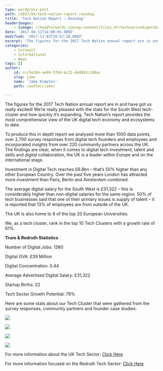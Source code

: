 ```yaml
---
type: wordpress-post
path: /2017/04/tech-nation-report-roundup
title: 'Tech Nation Report – Roundup'
headerImages:
    - {image: //headforwards.com/wp-content/files_mf/technationdigestbanner.png, text: ""}
date: '2017-04-11T14:00:05.000Z'
modified: '2017-11-03T10:52:10.000Z'
excerpt: 'The figures for the 2017 Tech Nation annual report are in and have got us really excited! We’re really pleased with the stats for the South West tech-cluster and how quickly it’s expanding. Tech Nation’s report provides the most comprehensive view of the UK digital tech economy and ecosystems to date. Investment in Digital Tech reaches …'
categories:
    - Cornwall
    - Informational
    - News
tags: []
author:
    id: ccc5e2bb-ae99-57b8-bc21-de8892c1d0ac
    slug: jake
    name: 'Jake Kimpton'
    path: /author/jake/

---
```

The figures for the 2017 Tech Nation annual report are in and have got us really excited! We’re really pleased with the stats for the South West tech-cluster and how quickly it’s expanding. Tech Nation’s report provides the most comprehensive view of the UK digital tech economy and ecosystems to date.

To produce this in depth report we analysed more than 1000 data points, over 2,700 survey responses from digital tech founders and employees and incorporated insights from over 220 community partners across the UK. The findings are clear, when it comes to digital tech investment, talent and skills and digital collaboration, the UK is a leader within Europe and on the international stage.

Investment in Digital Tech reaches £6.8bn – that’s 50% higher than any other European Country. Over the past five years London has attracted more investment than Paris, Berlin and Amsterdam combined.

The average digital salary for the South West is £31,322 – this is considerably higher than non-digital salaries for the same region. 50% of tech businesses said that one of their primary issues is supply of talent – it is reported that 13% of employees are from outside of the UK.

The UK is also home to 8 of the top 20 European Universities.

We, as a tech cluster, rank in the top 10 Tech Clusters with a growth rate of 61%.

**Truro & Redruth Statistics**

Number of Digital Jobs: 1380

Digital GVA: £39 Million

Digital Concentration: 0.44

Average Advertised Digital Salary: £31,322

Startup Births: 22

Tech Sector Growth Potential: 79%

Here are some stats about our Tech Cluster that were gathered from the survey responses, community partners and founder case studies:

<section class="gallery">

![](//headforwards.com/wp-content/uploads/2017/04/tech-nation-report-sw-stat-snippet-3.jpg)

![](//headforwards.com/wp-content/uploads/2017/04/tech-nation-report-sw-stat-snippet-1.jpg)

![](//headforwards.com/wp-content/uploads/2017/04/tech-nation-report-sw-stat-snippet.jpg)

![](//headforwards.com/wp-content/uploads/2017/04/tech-nation-report-sw-stat-snippet-2.jpg)

</section>

For more information about the UK Tech Sector: [Click Here](http://technation.techcityuk.com/)

For more information focused on the Redruth Tech Sector: [Click Here](http://technation.techcityuk.com/cluster/truro-and-redruth/)

